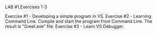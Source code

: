 LAB #1,Exercises 1-3

Exercise #1 - Developing a simple program in VS.
Exercise #2 - Learning Command Line. Compile and start the program from Command Line. The result is "Greet.exe" file.
Exercise #3 - Learn VS Debugger.
